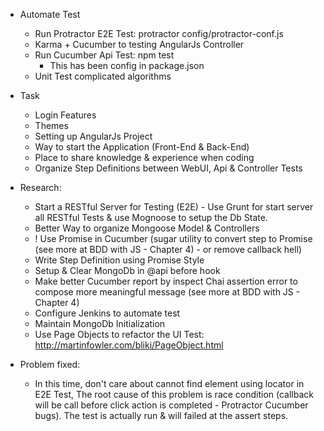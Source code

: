 * Automate Test
    * Run Protractor E2E Test: protractor config/protractor-conf.js
    * Karma + Cucumber to testing AngularJs Controller
    * Run Cucumber Api Test: npm test
        * This has been config in package.json
    * Unit Test complicated algorithms
    
* Task
    * Login Features
    * Themes
    * Setting up AngularJs Project
    * Way to start the Application (Front-End & Back-End)
    * Place to share knowledge & experience when coding
    * Organize Step Definitions between WebUI, Api & Controller Tests
    
* Research:
    * Start a RESTful Server for Testing (E2E) - Use Grunt for start server all RESTful Tests & use Mognoose to setup the Db State.
    * Better Way to organize Mongoose Model & Controllers
    * ! Use Promise in Cucumber (sugar utility to convert step to Promise (see more at BDD with JS - Chapter 4) - or remove callback hell)
    * Write Step Definition using Promise Style
    * Setup & Clear MongoDb in @api before hook
    * Make better Cucumber report by inspect Chai assertion error to compose more meaningful message (see more at BDD with JS - Chapter 4)
    * Configure Jenkins to automate test
    * Maintain MongoDb Initialization
    * Use Page Objects to refactor the UI Test: http://martinfowler.com/bliki/PageObject.html
    
* Problem fixed:
    * In this time, don't care about cannot find element using locator in E2E Test, The root cause of this problem is race condition (callback will be call before click action is completed - Protractor Cucumber bugs). The test is actually run & will failed at the assert steps.